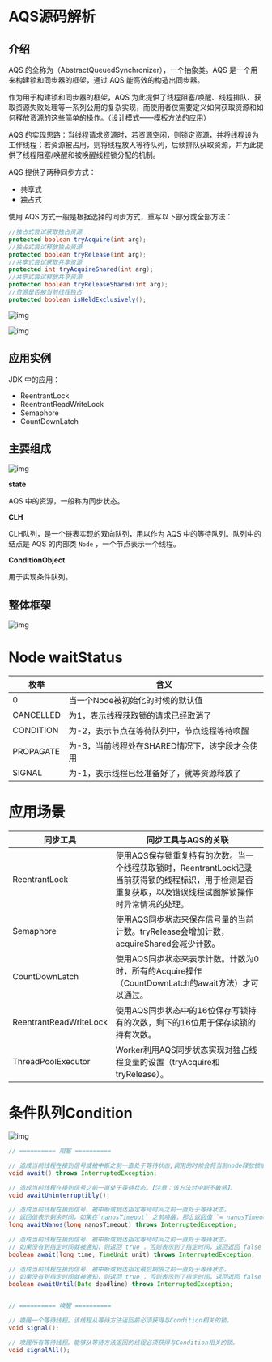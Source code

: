 # AQS源码解析
## 介绍

AQS 的全称为（AbstractQueuedSynchronizer），一个抽象类。AQS 是一个用来构建锁和同步器的框架，通过 AQS 能高效的构造出同步器。

作为用于构建锁和同步器的框架，AQS 为此提供了线程阻塞/唤醒、线程排队、获取资源失败处理等一系列公用的复杂实现，而使用者仅需要定义如何获取资源和如何释放资源的这些简单的操作。（设计模式——模板方法的应用）

AQS 的实现思路：当线程请求资源时，若资源空闲，则锁定资源，并将线程设为工作线程；若资源被占用，则将线程放入等待队列，后续排队获取资源，并为此提供了线程阻塞/唤醒和被唤醒线程锁分配的机制。

AQS 提供了两种同步方式：

- 共享式
- 独占式

使用 AQS 方式一般是根据选择的同步方式，重写以下部分或全部方法：

```java
//独占式尝试获取独占资源
protected boolean tryAcquire(int arg);
//独占式尝试释放独占资源
protected boolean tryRelease(int arg);
//共享式尝试获取共享资源
protected int tryAcquireShared(int arg);
//共享式尝试释放共享资源
protected boolean tryReleaseShared(int arg);
//资源是否被当前线程独占
protected boolean isHeldExclusively();
```

![img](https://raw.githubusercontent.com/stormbuf/blog/main/img/20210723121905.png)

![img](https://raw.githubusercontent.com/stormbuf/blog/main/img/20210723121938.png)

## 应用实例

JDK 中的应用：

- ReentrantLock
- ReentrantReadWriteLock
- Semaphore
- CountDownLatch

## 主要组成

![img](https://raw.githubusercontent.com/stormbuf/blog/main/img/CLH.png)

**state**

AQS 中的资源，一般称为同步状态。

**CLH**

CLH队列，是一个链表实现的双向队列，用以作为 AQS 中的等待队列。队列中的结点是 AQS 的内部类 `Node` ，一个节点表示一个线程。

**ConditionObject**

用于实现条件队列。

## 整体框架

![img](https://raw.githubusercontent.com/stormbuf/blog/main/img/20210723120337.png)

# Node waitStatus

| 枚举      | 含义                                           |
| --------- | ---------------------------------------------- |
| 0         | 当一个Node被初始化的时候的默认值               |
| CANCELLED | 为1，表示线程获取锁的请求已经取消了            |
| CONDITION | 为-2，表示节点在等待队列中，节点线程等待唤醒   |
| PROPAGATE | 为-3，当前线程处在SHARED情况下，该字段才会使用 |
| SIGNAL    | 为-1，表示线程已经准备好了，就等资源释放了     |

# 应用场景

| 同步工具               | 同步工具与AQS的关联                                          |
| ---------------------- | ------------------------------------------------------------ |
| ReentrantLock          | 使用AQS保存锁重复持有的次数。当一个线程获取锁时，ReentrantLock记录当前获得锁的线程标识，用于检测是否重复获取，以及错误线程试图解锁操作时异常情况的处理。 |
| Semaphore              | 使用AQS同步状态来保存信号量的当前计数。tryRelease会增加计数，acquireShared会减少计数。 |
| CountDownLatch         | 使用AQS同步状态来表示计数。计数为0时，所有的Acquire操作（CountDownLatch的await方法）才可以通过。 |
| ReentrantReadWriteLock | 使用AQS同步状态中的16位保存写锁持有的次数，剩下的16位用于保存读锁的持有次数。 |
| ThreadPoolExecutor     | Worker利用AQS同步状态实现对独占线程变量的设置（tryAcquire和tryRelease）。 |

# 条件队列Condition

![img](http://img.stormbuf.top/20210723151704.png)

```java
// ========== 阻塞 ==========

// 造成当前线程在接到信号或被中断之前一直处于等待状态,调用的时候会将当前node释放锁或从CLH队列中移除。
void await() throws InterruptedException; 

// 造成当前线程在接到信号之前一直处于等待状态。【注意：该方法对中断不敏感】。
void awaitUninterruptibly(); 

// 造成当前线程在接到信号、被中断或到达指定等待时间之前一直处于等待状态。
// 返回值表示剩余时间，如果在`nanosTimeout` 之前唤醒，那么返回值 `= nanosTimeout - 消耗时间` ，如果返回值 `<= 0` ,则可以认定它已经超时了。
long awaitNanos(long nanosTimeout) throws InterruptedException; 

// 造成当前线程在接到信号、被中断或到达指定等待时间之前一直处于等待状态。
// 如果没有到指定时间就被通知，则返回 true ，否则表示到了指定时间，返回返回 false 。
boolean await(long time, TimeUnit unit) throws InterruptedException; 

// 造成当前线程在接到信号、被中断或到达指定最后期限之前一直处于等待状态。
// 如果没有到指定时间就被通知，则返回 true ，否则表示到了指定时间，返回返回 false 。
boolean awaitUntil(Date deadline) throws InterruptedException; 


// ========== 唤醒 ==========

// 唤醒一个等待线程。该线程从等待方法返回前必须获得与Condition相关的锁。
void signal(); 

// 唤醒所有等待线程。能够从等待方法返回的线程必须获得与Condition相关的锁。
void signalAll(); 
```